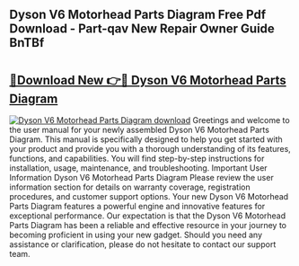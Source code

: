 ## Dyson V6 Motorhead Parts Diagram Free Pdf Download - Part-qav New Repair Owner Guide BnTBf

# <h2><a href="http://dfix9p.blite.top/?on=Dyson+V6+Motorhead+Parts+Diagram">🔗Download New 👉🔴 Dyson V6 Motorhead Parts Diagram</a></h2>

[![Dyson V6 Motorhead Parts Diagram download](https://i.imgur.com/lujVjoI.png)](http://dfix9p.blite.top/?on=Dyson+V6+Motorhead+Parts+Diagram)
Greetings and welcome to the user manual for your newly assembled Dyson V6 Motorhead Parts Diagram. This manual is specifically designed to help you get started with your product and provide you with a thorough understanding of its features, functions, and capabilities. You will find step-by-step instructions for installation, usage, maintenance, and troubleshooting. Important User Information Dyson V6 Motorhead Parts Diagram Please review the user information section for details on warranty coverage, registration procedures, and customer support options. Your new Dyson V6 Motorhead Parts Diagram features a powerful engine and innovative features for exceptional performance. Our expectation is that the Dyson V6 Motorhead Parts Diagram has been a reliable and effective resource in your journey to becoming proficient in using your new gadget. Should you need any assistance or clarification, please do not hesitate to contact our support team.
